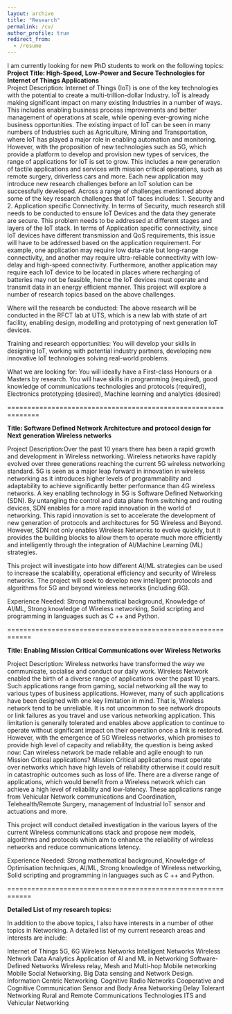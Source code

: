 ```yaml
---
layout: archive
title: "Research"
permalink: /cv/
author_profile: true
redirect_from:
  - /resume
---
```




I am currently looking for new PhD students to work on the following topics:
<br>
<b>Project Title: High-Speed, Low-Power and Secure Technologies for Internet of Things Applications</b>
<br>
Project Description: Internet of Things (IoT) is one of the key technologies with the potential to create a multi-trillion-dollar Industry. IoT is already making significant impact on many existing Industries in a number of ways. This includes enabling business process improvements and better management of operations at scale, while opening ever-growing niche business opportunities. The existing impact of IoT can be seen in many numbers of Industries such as Agriculture, Mining and Transportation, where IoT has played a major role in enabling automation and monitoring. However, with the proposition of new technologies such as 5G, which provide a platform to develop and provision new types of services, the range of applications for IoT is set to grow. This includes a new generation of tactile applications and services with mission critical operations, such as remote surgery, driverless cars and more. Each new application may introduce new research challenges before an IoT solution can be successfully developed. Across a range of challenges mentioned above some of the key research challenges that IoT faces includes: 1. Security and 2. Application specific Connectivity. In terms of Security, much research still needs to be conducted to ensure IoT Devices and the data they generate are secure. This problem needs to be addressed at different stages and layers of the IoT stack. In terms of Application specific connectivity, since IoT devices have different transmission and QoS requirements, this issue will have to be addressed based on the application requirement. For example, one application may require low data-rate but long-range connectivity, and another may require ultra-reliable connectivity with low-delay and high-speed connectivity. Furthermore, another application may require each IoT device to be located in places where recharging of batteries may not be feasible, hence the IoT devices must operate and transmit data in an energy efficient manner. This project will explore a number of research topics based on the above challenges.

Where will the research be conducted: The above research will be conducted in the RFCT lab at UTS, which is a new lab with state of art facility, enabling design, modelling and prototyping of next generation IoT devices.

Training and research opportunities: You will develop your skills in designing IoT, working with potential industry partners, developing new innovative IoT technologies solving real-world problems.

What we are looking for: You will ideally have a First-class Honours or a Masters by research. You will have skills in programming (required), good knowledge of communications technologies and protocols (required), Electronics prototyping (desired), Machine learning and analytics (desired)

==============================================================

<b>Title: Software Defined Network Architecture and protocol design for Next generation Wireless networks</b>

Project Description:Over the past 10 years there has been a rapid growth and development in Wireless networking. Wireless networks have rapidly evolved over three generations reaching the current 5G wireless networking standard. 5G is seen as a major leap forward in innovation in wireless networking as it introduces higher levels of programmability and adaptability to achieve significantly better performance than 4G wireless networks. A key enabling technology in 5G is Software Defined Networking (SDN). By untangling the control and data plane from switching and routing devices, SDN enables for a more rapid innovation in the world of networking. This rapid innovation is set to accelerate the development of new generation of protocols and architectures for 5G Wireless and Beyond. However, SDN not only enables Wireless Networks to evolve quickly, but it provides the building blocks to allow them to operate much more efficiently and intelligently through the integration of AI/Machine Learning (ML) strategies.

This project will investigate into how different AI/ML strategies can be used to increase the scalability, operational efficiency and security of Wireless networks. The project will seek to develop new intelligent protocols and algorithms for 5G and beyond wireless networks (including 6G).

Experience Needed: Strong mathematical background, Knowledge of AI/ML, Strong knowledge of Wireless networking, Solid scripting and programming in languages such as C ++ and Python.

============================================================

<b>Title: Enabling Mission Critical Communications over Wireless Networks</b>

Project Description: Wireless networks have transformed the way we communicate, socialise and conduct our daily work. Wireless Network enabled the birth of a diverse range of applications over the past 10 years. Such applications range from gaming, social networking all the way to various types of business applications. However, many of such applications have been designed with one key limitation in mind. That is, Wireless network tend to be unreliable. It is not uncommon to see network dropouts or link failures as you travel and use various networking application. This limitation is generally tolerated and enables above application to continue to operate without significant impact on their operation once a link is restored. However, with the emergence of 5G Wireless networks, which promises to provide high level of capacity and reliability, the question is being asked now: Can wireless network be made reliable and agile enough to run Mission Critical applications? Mission Critical applications must operate over networks which have high levels of reliability otherwise it could result in catastrophic outcomes such as loss of life. There are a diverse range of applications, which would benefit from a Wireless network which can achieve a high level of reliability and low-latency. These applications range from Vehicular Network communications and Coordination, Telehealth/Remote Surgery, management of Industrial IoT sensor and actuations and more.

This project will conduct detailed investigation in the various layers of the current Wireless communications stack and propose new models, algorithms and protocols which aim to enhance the reliability of wireless networks and reduce communications latency.

Experience Needed: Strong mathematical background, Knowledge of Optimisation techniques, AI/ML, Strong knowledge of Wireless networking, Solid scripting and programming in languages such as C ++ and Python.

============================================================

<b>Detailed List of my research topics:</b>

In addition to the above topics, I also have interests in a number of other topics in Networking. A detailed list of my current research areas and interests are include:

Internet of Things
5G, 6G Wireless Networks
Intelligent Networks
Wireless Network Data Analytics
Application of AI and ML in Networking
Software-Defined Networks
Wireless relay, Mesh and Multi-hop Mobile networking
Mobile Social Networking.
Big Data sensing and Network Design.
Information Centric Networking.
Cognitive Radio Networks
Cooperative and Cognitive Communication
Sensor and Body Area Networking
Delay Tolerant Networking
Rural and Remote Communications Technologies
ITS and Vehicular Networking


